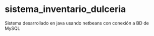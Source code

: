 sistema_inventario_dulceria
===========================

Sistema desarrollado en java usando netbeans con conexión a BD  de MySQL 